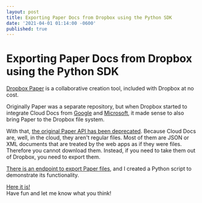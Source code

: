 ```yaml
---
layout: post
title: Exporting Paper Docs from Dropbox using the Python SDK
date: '2021-04-01 01:14:00 -0600'
published: true
---
```

Exporting Paper Docs from Dropbox using the Python SDK
======================================================
[Dropbox Paper](https://www.dropbox.com/lp/create-docs-online) is a collaborative creation tool, included with Dropbox at no cost.  


Originally Paper was a separate repository, but when Dropbox started to integrate Cloud Docs from [Google](https://blog.dropbox.com/topics/product-tips/google-docs-sheets-slides) and [Microsoft](https://blog.dropbox.com/topics/product/dropbox-and-office-online), it made sense to also bring Paper to the Dropbox file system.


With that, [the original Paper API has been deprecated](https://developers.dropbox.com/paper-migration-guide). Because Cloud Docs are, well, in the cloud, they aren't regular files. Most of them are JSON or XML documents that are treated by the web apps as if they were files. Therefore you cannot download them. Instead, if you need to take them out of Dropbox, you need to export them. 


[There is an endpoint to export Paper files](https://dropbox.tech/developers/new-paper-endpoints-released-in-preview), and I created a Python script to demonstrate its functionality.  


[Here it is!](https://github.com/dropbox/DropboxBusinessScripts/blob/master/Paper/paper-export.py)  
Have fun and let me know what you think!
